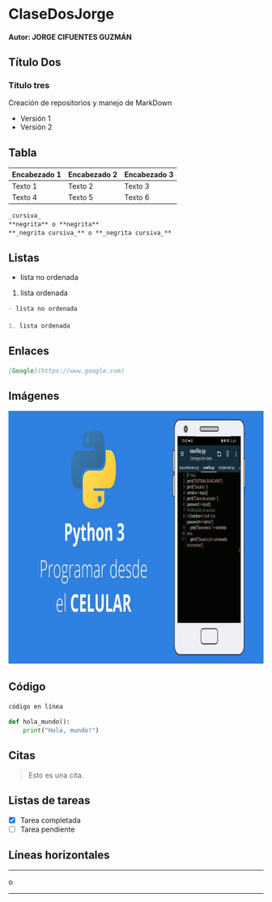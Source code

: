 # ClaseDosJorge

#### Autor: JORGE CIFUENTES GUZMÁN

## Título Dos

### Título tres

Creación de repositorios y manejo de MarkDown

- Versión 1
- Versión 2

## Tabla

| Encabezado 1 | Encabezado 2 | Encabezado 3 |
| ------------ | ------------ | ------------ |
| Texto 1      | Texto 2      | Texto 3      |
| Texto 4      | Texto 5      | Texto 6      |

```markdown
_cursiva_
**negrita** o **negrita**
**_negrita cursiva_** o **_negrita cursiva_**
```

## Listas

- lista no ordenada

1. lista ordenada

```markdown
- lista no ordenada

1. lista ordenada
```

## Enlaces

```markdown
[Google](https://www.google.com)
```

## Imágenes

<p align="center">
<img src="./logo/1.jpg" height="500">
</p>

## Código

`código en línea`

```python
def hola_mundo():
    print("Hola, mundo!")
```

## Citas

> Esto es una cita.

## Listas de tareas

- [x] Tarea completada
- [ ] Tarea pendiente

## Líneas horizontales

---

o

---

